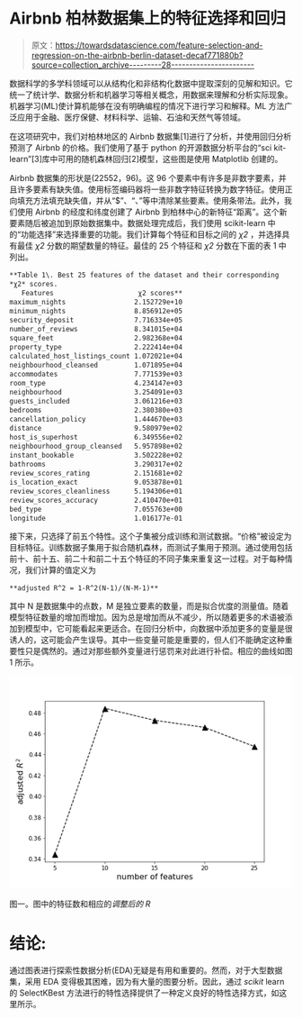 # Airbnb 柏林数据集上的特征选择和回归

> 原文：<https://towardsdatascience.com/feature-selection-and-regression-on-the-airbnb-berlin-dataset-decaf771880b?source=collection_archive---------28----------------------->

数据科学的多学科领域可以从结构化和非结构化数据中提取深刻的见解和知识。它统一了统计学、数据分析和机器学习等相关概念，用数据来理解和分析实际现象。机器学习(ML)使计算机能够在没有明确编程的情况下进行学习和解释。ML 方法广泛应用于金融、医疗保健、材料科学、运输、石油和天然气等领域。

在这项研究中，我们对柏林地区的 Airbnb 数据集[1]进行了分析，并使用回归分析预测了 Airbnb 的价格。我们使用了基于 python 的开源数据分析平台的“sci kit-learn”[3]库中可用的随机森林回归[2]模型，这些图是使用 Matplotlib 创建的。

Airbnb 数据集的形状是(22552，96)。这 96 个要素中有许多是非数字要素，并且许多要素有缺失值。使用标签编码器将一些非数字特征转换为数字特征。使用正向填充方法填充缺失值，并从“$”、“、”等中清除某些要素。使用条带法。此外，我们使用 Airbnb 的经度和纬度创建了 Airbnb 到柏林中心的新特征“距离”。这个新要素随后被追加到原始数据集中。数据处理完成后，我们使用 scikit-learn 中的“功能选择”来选择重要的功能。我们计算每个特征和目标之间的 *χ2* ，并选择具有最佳 *χ2* 分数的期望数量的特征。最佳的 25 个特征和 *χ2* 分数在下面的表 1 中列出。

```
**Table 1\. Best 25 features of the dataset and their corresponding *χ2* scores.
   Features                     χ2 scores**
maximum_nights                 2.152729e+10
minimum_nights                 8.856912e+05
security_deposit               7.716334e+05
number_of_reviews              8.341015e+04
square_feet                    2.982368e+04
property_type                  2.222414e+04
calculated_host_listings_count 1.072021e+04
neighbourhood_cleansed         1.071895e+04
accommodates                   7.771539e+03
room_type                      4.234147e+03
neighbourhood                  3.254091e+03
guests_included                3.061216e+03
bedrooms                       2.380380e+03
cancellation_policy            1.444670e+03
distance                       9.580979e+02
host_is_superhost              6.349556e+02
neighbourhood_group_cleansed   5.957898e+02
instant_bookable               3.502228e+02
bathrooms                      3.290317e+02
review_scores_rating           2.151681e+02
is_location_exact              9.053878e+01
review_scores_cleanliness      5.194306e+01
review_scores_accuracy         2.410470e+01
bed_type                       7.055763e+00
longitude                      1.016177e-01
```

接下来，只选择了前五个特性。这个子集被分成训练和测试数据。“价格”被设定为目标特征。训练数据子集用于拟合随机森林，而测试子集用于预测。通过使用包括前十、前十五、前二十和前二十五个特征的不同子集来重复这一过程。对于每种情况，我们计算的值定义为

```
**adjusted R^2 = 1-R^2(N-1)/(N-M-1)**
```

其中 N 是数据集中的点数，M 是独立要素的数量，而是拟合优度的测量值。随着模型特征数量的增加而增加。因为总是增加而从不减少，所以随着更多的术语被添加到模型中，它可能看起来更适合。在回归分析中，向数据中添加更多的变量是很诱人的，这可能会产生误导。其中一些变量可能是重要的，但人们不能确定这种重要性只是偶然的。通过对那些额外变量进行惩罚来对此进行补偿。相应的曲线如图 1 所示。

![](img/c013ce0f5709839930d9e995f0c0cf91.png)

图一。图中的特征数和相应的*调整后的 R*

# 结论:

通过图表进行探索性数据分析(EDA)无疑是有用和重要的。然而，对于大型数据集，采用 EDA 变得极其困难，因为有大量的图要分析。因此，通过 *scikit* learn 的 SelectKBest 方法进行的特性选择提供了一种定义良好的特性选择方式，如这里所示。